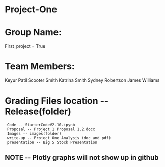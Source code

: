 # Project-One

# Group Name: 
First_project = True


# Team Members: 
Keyur Patil
Scooter Smith
Katrina Smith
Sydney Robertson
James Williams


# Grading Files location -- Release(folder)
     Code -- StarterCodeV2.10.ipynb
     Proposal -- Project 1 Proposal 1.2.docx
     Images -- images(folder)
     write-up -- Project One Analysis (doc and pdf)
     presentation -- Big 5 Stock Presentation

## NOTE -- Plotly graphs will not show up in github
